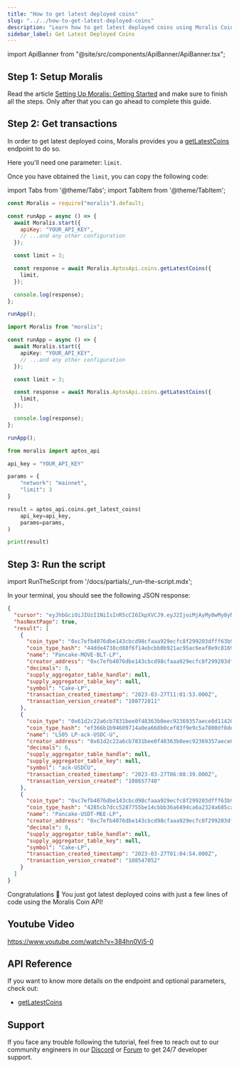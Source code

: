 ```yaml
---
title: "How to get latest deployed coins"
slug: "../../how-to-get-latest-deployed-coins"
description: "Learn how to get latest deployed coins using Moralis Coin API."
sidebar_label: Get Latest Deployed Coins
---
```


import ApiBanner from "@site/src/components/ApiBanner/ApiBanner.tsx";

<ApiBanner />

## Step 1: Setup Moralis

Read the article [Setting Up Moralis: Getting Started](/web3-data-api/aptos/get-your-api-key) and make sure to finish all the steps. Only after that you can go ahead to complete this guide.

<SetupMoralis node="moralis" python="moralis" />

## Step 2: Get transactions

In order to get latest deployed coins, Moralis provides you a [getLatestCoins](/web3-data-api/aptos/reference/get-latest-coins) endpoint to do so.

Here you'll need one parameter: `limit`.

Once you have obtained the `limit`, you can copy the following code:

import Tabs from '@theme/Tabs';
import TabItem from '@theme/TabItem';

<Tabs groupId="programming-language">
  <TabItem value="javascript" label="index.js (JavaScript)" default>

```javascript index.js
const Moralis = require("moralis").default;

const runApp = async () => {
  await Moralis.start({
    apiKey: "YOUR_API_KEY",
    // ...and any other configuration
  });

  const limit = 3;

  const response = await Moralis.AptosApi.coins.getLatestCoins({
    limit,
  });

  console.log(response);
};

runApp();
```

</TabItem>
<TabItem value="typescript" label="index.ts (TypeScript)">

```typescript index.ts
import Moralis from "moralis";

const runApp = async () => {
  await Moralis.start({
    apiKey: "YOUR_API_KEY",
    // ...and any other configuration
  });

  const limit = 3;

  const response = await Moralis.AptosApi.coins.getLatestCoins({
    limit,
  });

  console.log(response);
};

runApp();
```

</TabItem>
<TabItem value="python" label="index.py (Python)">

```python index.py
from moralis import aptos_api

api_key = "YOUR_API_KEY"

params = {
    "network": "mainnet",
    "limit": 3
}

result = aptos_api.coins.get_latest_coins(
    api_key=api_key,
    params=params,
)

print(result)
```

</TabItem>
</Tabs>

## Step 3: Run the script

import RunTheScript from '/docs/partials/\_run-the-script.mdx';

<RunTheScript />

In your terminal, you should see the following JSON response:

```json
{
  "cursor": "eyJhbGciOiJIUzI1NiIsInR5cCI6IkpXVCJ9.eyJ2IjoiMjAyMy0wMy0yN1QwMTowNDo1NC4wMDBaIiwibyI6MSwiaWF0IjoxNjc5OTIwOTU5fQ.iJsiKKfrSpmifRu3Za7URQ2QEXgh53p3ap-d8oRYbnM",
  "hasNextPage": true,
  "result": [
    {
      "coin_type": "0xc7efb4076dbe143cbcd98cfaaa929ecfc8f299203dfff63b95ccb6bfe19850fa::swap::LPToken<0x27fafcc4e39daac97556af8a803dbb52bcb03f0821898dc845ac54225b9793eb::move_coin::MoveCoin, 0xfbab9fb68bd2103925317b6a540baa20087b1e7a7a4eb90badee04abb6b5a16f::blt::Blt>",
      "coin_type_hash": "44dde4738cd88f6f14ebcbb0b921ac95ac6eaf8e9c8169ea9fc4931346f6d75e",
      "name": "Pancake-MOVE-BLT-LP",
      "creator_address": "0xc7efb4076dbe143cbcd98cfaaa929ecfc8f299203dfff63b95ccb6bfe19850fa",
      "decimals": 8,
      "supply_aggregator_table_handle": null,
      "supply_aggregator_table_key": null,
      "symbol": "Cake-LP",
      "transaction_created_timestamp": "2023-03-27T11:01:53.000Z",
      "transaction_version_created": "108772811"
    },
    {
      "coin_type": "0x61d2c22a6cb7831bee0f48363b0eec92369357aece0d1142062f7d5d85c7bef8::lp_coin::LP<0x2e2e8cd27dc9b44046771a1bed44fba38baba28173d0ee5ae6ce256cb352a8aa::jujubeMeme::MEME, 0xf22bede237a07e121b56d91a491eb7bcdfd1f5907926a9e58338f964a01b17fa::asset::USDC, 0x163df34fccbf003ce219d3f1d9e70d140b60622cb9dd47599c25fb2f797ba6e::curves::Uncorrelated>",
      "coin_type_hash": "ef366b1b94609714a0ea668b0cef83f9e9c5a7800df8deefd938353206b3744f",
      "name": "LS05 LP-ack-USDC-U",
      "creator_address": "0x61d2c22a6cb7831bee0f48363b0eec92369357aece0d1142062f7d5d85c7bef8",
      "decimals": 6,
      "supply_aggregator_table_handle": null,
      "supply_aggregator_table_key": null,
      "symbol": "ack-USDCU",
      "transaction_created_timestamp": "2023-03-27T06:08:39.000Z",
      "transaction_version_created": "108657740"
    },
    {
      "coin_type": "0xc7efb4076dbe143cbcd98cfaaa929ecfc8f299203dfff63b95ccb6bfe19850fa::swap::LPToken<0x8d87a65ba30e09357fa2edea2c80dbac296e5dec2b18287113500b902942929d::celer_coin_manager::UsdtCoin, 0xe9c192ff55cffab3963c695cff6dbf9dad6aff2bb5ac19a6415cad26a81860d9::mee_coin::MeeCoin>",
      "coin_type_hash": "4285cb7dcc5287755be14cbbb36a6494ca6a2324a685cad43cfbab734dc71cad",
      "name": "Pancake-USDT-MEE-LP",
      "creator_address": "0xc7efb4076dbe143cbcd98cfaaa929ecfc8f299203dfff63b95ccb6bfe19850fa",
      "decimals": 8,
      "supply_aggregator_table_handle": null,
      "supply_aggregator_table_key": null,
      "symbol": "Cake-LP",
      "transaction_created_timestamp": "2023-03-27T01:04:54.000Z",
      "transaction_version_created": "108547052"
    }
  ]
}
```

Congratulations 🥳 You just got latest deployed coins with just a few lines of code using the Moralis Coin API!

## Youtube Video

https://www.youtube.com/watch?v=384hn0Vi5-0

## API Reference

If you want to know more details on the endpoint and optional parameters, check out:

- [getLatestCoins](/web3-data-api/aptos/reference/get-latest-coins)

## Support

If you face any trouble following the tutorial, feel free to reach out to our community engineers in our [Discord](https://moralis.io/discord) or [Forum](https://forum.moralis.io) to get 24/7 developer support.
